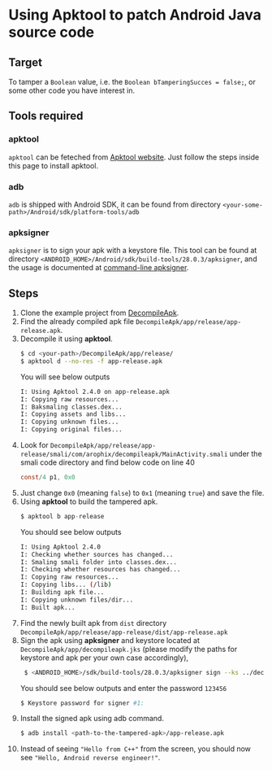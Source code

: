 
# Using Apktool to patch Android Java source code
## Target 
To tamper a `Boolean` value, i.e. the `Boolean bTamperingSucces = false;`, or some other code you have interest in. 

## Tools required
### apktool
 `apktool` can be feteched from [Apktool website](https://ibotpeaches.github.io/Apktool/).  Just follow the steps inside this page to install apktool. 

### adb 
`adb` is shipped with Android SDK, it can be found from directory `<your-some-path>/Android/sdk/platform-tools/adb`

### apksigner
`apksigner` is to sign your apk with a keystore file. This tool can be found at directory `<ANDROID_HOME>/Android/sdk/build-tools/28.0.3/apksigner`, and the usage is documented at [command-line apksigner](https://developer.android.com/studio/command-line/apksigner).

## Steps 
1. Clone the example project from [DecompileApk](https://github.com/russell-shizhen/DecompileApk). 
2. Find the already compiled apk file `DecompileApk/app/release/app-release.apk`.
3. Decompile it using **apktool**. 
    ```bash
    $ cd <your-path>/DecompileApk/app/release/
    $ apktool d --no-res -f app-release.apk
    ```
    You will see below outputs
    ```bash
    I: Using Apktool 2.4.0 on app-release.apk
    I: Copying raw resources...
    I: Baksmaling classes.dex...
    I: Copying assets and libs...
    I: Copying unknown files...
    I: Copying original files...
    ```
4. Look for `DecompileApk/app/release/app-release/smali/com/arophix/decompileapk/MainActivity.smali` under the smali code directory and find below code on line 40
    ```c
    const/4 p1, 0x0       
    ```
5. Just change `0x0` (meaning `false`) to `0x1` (meaning `true`)  and save the file.
6. Using **apktool** to build the tampered apk.
    ```c
    $ apktool b app-release
    ```
    You should see below outputs
    ```bash
    I: Using Apktool 2.4.0
    I: Checking whether sources has changed...
    I: Smaling smali folder into classes.dex...
    I: Checking whether resources has changed...
    I: Copying raw resources...
    I: Copying libs... (/lib)
    I: Building apk file...
    I: Copying unknown files/dir...
    I: Built apk...
    ```
7. Find the newly built apk from `dist` directory `DecompileApk/app/release/app-release/dist/app-release.apk`
8. Sign the apk using **apksigner** and keystore located at `DecompileApk/app/decompileapk.jks` (please modify the paths for keystore and apk per your own case accordingly), 
   ```bash
    $ <ANDROID_HOME>/sdk/build-tools/28.0.3/apksigner sign --ks ../decompileapk.jks app-release.apk
   ``` 
   You should see below outputs and enter the password `123456`
   ```bash
   $ Keystore password for signer #1:
   ```
9. Install the signed apk using adb command. 
    ```bash
    $ adb install <path-to-the-tampered-apk>/app-release.apk 
    ``` 
10. Instead of seeing `"Hello from C++"` from the screen, you should now see `"Hello, Android reverse engineer!"`. 